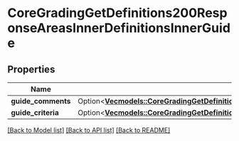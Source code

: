 # CoreGradingGetDefinitions200ResponseAreasInnerDefinitionsInnerGuide

## Properties

Name | Type | Description | Notes
------------ | ------------- | ------------- | -------------
**guide_comments** | Option<[**Vec<models::CoreGradingGetDefinitions200ResponseAreasInnerDefinitionsInnerGuideGuideCommentsInner>**](core_grading_get_definitions_200_response_areas_inner_definitions_inner_guide_guide_comments_inner.md)> |  | [optional]
**guide_criteria** | Option<[**Vec<models::CoreGradingGetDefinitions200ResponseAreasInnerDefinitionsInnerGuideGuideCriteriaInner>**](core_grading_get_definitions_200_response_areas_inner_definitions_inner_guide_guide_criteria_inner.md)> |  | [optional]

[[Back to Model list]](../README.md#documentation-for-models) [[Back to API list]](../README.md#documentation-for-api-endpoints) [[Back to README]](../README.md)


